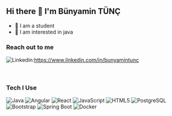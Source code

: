 

## Hi there :wave: I'm Bünyamin TÜNÇ

* :bust_in_silhouette: I am a student
* :green_book: I am interested in java

### Reach out to me 

![Linkedin](https://img.shields.io/badge/LinkedIn-0077B5?style=for-the-badge&logo=linkedin&logoColor=white):https://www.linkedin.com/in/bunyamintunc  
<br/>
<br/>

### Tech I Use

![Java](https://img.shields.io/badge/java-%23ED8B00.svg?style=for-the-badge&logo=java&logoColor=white) 
![Angular](https://img.shields.io/badge/angular-%23DD0031.svg?style=for-the-badge&logo=angular&logoColor=white)
![React](https://img.shields.io/badge/react-%2320232a.svg?style=for-the-badge&logo=react&logoColor=%2361DAFB)
![JavaScript](https://img.shields.io/badge/javascript-%23323330.svg?style=for-the-badge&logo=javascript&logoColor=%23F7DF1E)
![HTML5](https://img.shields.io/badge/html5-%23E34F26.svg?style=for-the-badge&logo=html5&logoColor=white)
![PostgreSQL](https://img.shields.io/badge/PostgreSQL-316192?style=for-the-badge&logo=postgresql&logoColor=white)
![Bootstrap](https://img.shields.io/badge/Bootstrap-563D7C?style=for-the-badge&logo=bootstrap&logoColor=white)
![Spring Boot](https://img.shields.io/badge/Spring_Boot-F2F4F9?style=for-the-badge&logo=spring-boot)
![Docker](https://img.shields.io/badge/Docker-2CA5E0?style=for-the-badge&logo=docker&logoColor=white)



[linkedin]:https://www.linkedin.com/in/bunyamintunc  














